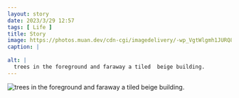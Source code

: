 ```yaml
---
layout: story
date: 2023/3/29 12:57
tags: [ Life ]
title: Story
image: https://photos.muan.dev/cdn-cgi/imagedelivery/-wp_VgtWlgmh1JURQ8t1mg/0544ca26-562a-4389-9502-a0270ed86700/public
caption: |
  
alt: |
  trees in the foreground and faraway a tiled  beige building.
---
```


![trees in the foreground and faraway a tiled  beige building.](https://photos.muan.dev/cdn-cgi/imagedelivery/-wp_VgtWlgmh1JURQ8t1mg/0544ca26-562a-4389-9502-a0270ed86700/public)



